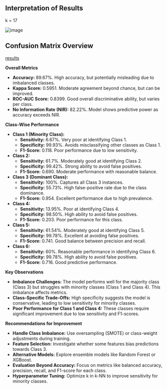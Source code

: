 ## Interpretation of Results

k = 17

![image](https://github.com/user-attachments/assets/9f06c9d9-9a2b-4fc4-97aa-a5f00302b9d2)

## Confusion Matrix Overview

[results](https://github.com/data-portfolio-projects2/e-commerce/blob/main/1.%20customer%20analysis/1.%20data/2.%20processed/confusion%20matrix_test%202.md)

**Overall Metrics**

*   **Accuracy:** 89.67%.  High accuracy, but potentially misleading due to imbalanced classes.
*   **Kappa Score:** 0.5951. Moderate agreement beyond chance, but can be improved.
*   **ROC-AUC Score:** 0.8399. Good overall discriminative ability, but varies per class.
*   **No Information Rate (NIR):** 82.22%. Model shows predictive power as accuracy exceeds NIR.

**Class-Wise Performance**

*   **Class 1 (Minority Class):**
    *   **Sensitivity:** 6.67%. Very poor at identifying Class 1.
    *   **Specificity:** 99.93%. Avoids misclassifying other classes as Class 1.
    *   **F1-Score:** 0.118. Poor performance due to low sensitivity.
*   **Class 2:**
    *   **Sensitivity:** 61.7%.  Moderately good at identifying Class 2.
    *   **Specificity:** 99.42%. Strong ability to avoid false positives.
    *   **F1-Score:** 0.690. Moderate performance with reasonable balance.
*   **Class 3 (Dominant Class):**
    *   **Sensitivity:** 100%. Captures all Class 3 instances.
    *   **Specificity:** 55.73%. High false-positive rate due to the class dominance.
    *   **F1-Score:** 0.954. Excellent performance due to high prevalence.
*   **Class 4:**
    *   **Sensitivity:** 13.95%. Poor at identifying Class 4.
    *   **Specificity:** 98.50%. High ability to avoid false positives.
    *   **F1-Score:** 0.203. Poor performance for this class.
*   **Class 5:**
    *   **Sensitivity:** 61.54%.  Moderately good at identifying Class 5.
    *   **Specificity:** 99.78%. Excellent at avoiding false positives.
    *   **F1-Score:** 0.741. Good balance between precision and recall.
*   **Class 6:**
    *   **Sensitivity:** 60%.  Reasonable performance in identifying Class 6.
    *   **Specificity:** 99.78%. High ability to avoid false positives.
    *   **F1-Score:** 0.716. Good predictive performance.

**Key Observations**

*   **Imbalance Challenges:** The model performs well for the majority class (Class 3) but struggles with minority classes (Class 1 and Class 4). This imbalance affects metrics.
*   **Class-Specific Trade-Offs:** High specificity suggests the model is conservative, leading to low sensitivity for minority classes.
*   **Poor Performance for Class 1 and Class 4:** These classes require significant improvement due to low sensitivity and F1-scores.

**Recommendations for Improvement**

*   **Handle Class Imbalance:** Use oversampling (SMOTE) or class-weight adjustments during training.
*   **Feature Selection:** Investigate whether some features bias predictions towards Class 3.
*   **Alternative Models:** Explore ensemble models like Random Forest or XGBoost.
*   **Evaluation Beyond Accuracy:** Focus on metrics like balanced accuracy, precision, recall, and F1-score for each class.
*   **Hyperparameter Tuning:** Optimize k in k-NN to improve sensitivity for minority classes.
